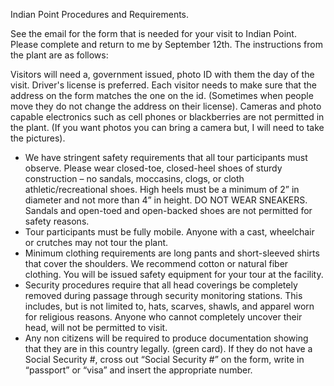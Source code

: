 Indian Point Procedures and Requirements.

See the email for the form that is needed for your visit to Indian Point. Please complete and return to me by September 12th. The instructions from the plant are as follows:  

Visitors will need a, government issued, photo ID with them the day of the visit.  Driver's license is preferred. Each visitor needs to make sure that the address on the form matches the one on the id. (Sometimes when people move they do not change the address on their license). Cameras and photo capable electronics such as cell phones or blackberries are not permitted in the plant. (If you want photos you can bring a camera but, I will need to take the pictures).
 
* We have stringent safety requirements that all tour participants must observe. Please wear closed-toe, closed-heel shoes of sturdy construction – no sandals, moccasins, clogs, or cloth athletic/recreational shoes. High heels must be a minimum of 2” in diameter and not more than 4” in height. DO NOT WEAR SNEAKERS. Sandals and open-toed and open-backed shoes are not permitted for safety reasons.
* Tour participants must be fully mobile.  Anyone with a cast, wheelchair or crutches may not tour the plant.
* Minimum clothing requirements are long pants and short-sleeved shirts that cover the shoulders.  We recommend cotton or natural fiber clothing. You will be issued safety equipment for your tour at the facility.
* Security procedures require that all head coverings be completely removed during passage through security monitoring stations.  This includes, but is not limited to, hats, scarves, shawls, and apparel worn for religious reasons. Anyone who cannot completely uncover their head, will not be permitted to visit.
* Any non citizens will be required to produce documentation showing that they are in this country legally. (green card). If they do not have a Social Security #, cross out “Social Security #” on the form, write in “passport” or “visa” and insert the appropriate number.
 

